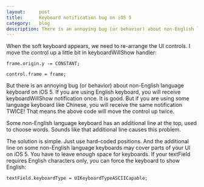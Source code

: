 ```yaml
---
layout:     post
title:      Keyboard notification bug on iOS 5
category:   blog
description: There is an annoying bug (or behavior) about non-English language keyboard on iOS 5.
---
```


When the soft keyboard appears, we need to re-arrange the UI controls. I move the control up a little bit in keyboardWillShow handler:

```
frame.origin.y -= CONSTANT;

control.frame = frame;
```

But there is an annoying bug (or behavior) about non-English language keyboard on iOS 5. If you are using English keyboard, you will receive keyboardWillShow notification once. It is good. But if you are using some language keyboard like Chinese, you will receive the same notification TWICE! That means the above code will move the control up twice.

Some non-English language keyboard has an additional line at the top, used to choose words. Sounds like that additional line causes this problem.

The solution is simple. Just use hard-coded positions. And the additional line on some non-English language keyboards may cover parts of your UI on iOS 5. You have to leave enough space for keyboards. If your textField requires English characters only, you can force the keyboard to show English:

```
textField.keyboardType = UIKeyboardTypeASCIICapable;
```

